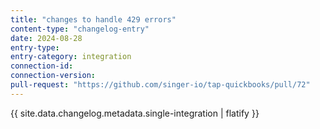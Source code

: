 ```yaml
---
title: "changes to handle 429 errors"
content-type: "changelog-entry"
date: 2024-08-28
entry-type: 
entry-category: integration
connection-id: 
connection-version: 
pull-request: "https://github.com/singer-io/tap-quickbooks/pull/72"
---
```

{{ site.data.changelog.metadata.single-integration | flatify }}